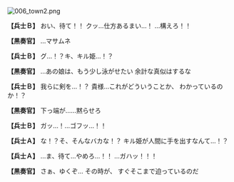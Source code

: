 
![006_town2.png](../images/backgrounds/006_town2.png)

**【兵士Ｂ】**
おい、待て！！
クッ…仕方あるまい…！
…構えろ！！

**【黒奏官】**
…マサムネ

**【兵士Ｂ】**
グ…！？キ、キル姫…！？

**【黒奏官】**
…あの娘は、もう少し泳がせたい
余計な真似はするな

**【兵士Ｂ】**
我らに剣を…！？
貴様…これがどういうことか、
わかっているのか！？

**【黒奏官】**
下っ端が……黙らせろ

**【兵士Ｂ】**
ガッ…！…ゴフッ…！！

**【兵士Ａ】**
な！？そ、そんなバカな！？
キル姫が人間に手を出すなんて…！？

**【兵士Ａ】**
…ま、待て…やめろ…！！
…ガハッ！！！

**【黒奏官】**
さぁ、ゆくぞ…
その時が、
すぐそこまで迫っているのだ
